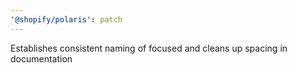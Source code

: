 ```yaml
---
'@shopify/polaris': patch
---
```


Establishes consistent naming of focused and cleans up spacing in documentation
